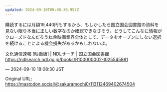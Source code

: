 ```yaml
---
updated: 2024-09-10T09:08:30.953Z
---
```


<p>購読するには月額19,440円もするから、もしかしたら国立国会図書館の資料を見ない限り本当に正しい数字なのか確認できなさそう。どうしてこんなに情報がクローズドなんだろうね😢映画業界全体として、データをオープンにしない選択を続けることによる機会損失があるかもしれないよ。</p><p>文化通信速報 [映画版] | NDLサーチ | 国立国会図書館 <br /><a href="https://ndlsearch.ndl.go.jp/books/R100000002-I025545881" target="_blank" rel="nofollow noopener noreferrer" translate="no"><span class="invisible">https://</span><span class="ellipsis">ndlsearch.ndl.go.jp/books/R100</span><span class="invisible">000002-I025545881</span></a></p>

&mdash; 2024-09-10 18:08:30 JST

Original URL: https://mastodon.social/@sakuramochi0/113112469402674504
